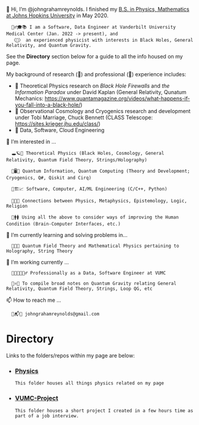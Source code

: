 👋 Hi, I’m @johngrahamreynolds. I finished my <ins>B.S. in Physics, Mathematics at Johns Hopkins University</ins> in May 2020. 

      👱‍♂️🎓📚 I am a Software, Data Engineer at Vanderbilt University Medical Center (Jan. 2022 -> present), and
      〈🌌〉 an experienced physicist with interests in Black Holes, General Relativity, and Quantum Gravity.

See the **Directory** section below for a guide to all the info housed on my page.

My background of research (📖) and professional (🔩) experience includes:

- 📖 Theoretical Physics research on *Black Hole Firewalls* and *the Information Paradox* under David Kaplan (General Relativity, Qunatum Mechanics: https://www.quantamagazine.org/videos/what-happens-if-you-fall-into-a-black-hole/)
- 📖 Observational Cosmology and Cryogenics research and development under Tobi Marriage, Chuck Bennett (CLASS Telescope: https://sites.krieger.jhu.edu/class/)
- 🔩 Data, Software, Cloud Engineering
      
👀 I’m interested in ... 

      🕳🪐🔮 Theoretical Physics (Black Holes, Cosmology, General Relativity, Quantum Field Theory, Strings/Holography)
      
      🔬🖥🤏 Quantum Information, Quantum Computing (Theory and Development; Cryogenics, Q#, Qiskit and Cirq)
      
      🤖🏗📈 Software, Computer, AI/ML Engineering (C/C++, Python)
      
      💭🧮🧠 Connections between Physics, Metaphysics, Epistemology, Logic, Religion
      
      🧪🚹🚺 Using all the above to consider ways of improving the Human Condition (Brain-Computer Interfaces, etc.)
      
🌱 I’m currently learning and solving problems in...
     
      👾🚀🔀 Quantum Field Theory and Mathematical Physics pertaining to Holography, String Theory
     
🏧 I’m working currently ...

      👨‍💻👨‍🔬👷‍♂️ Professionally as a Data, Software Engineer at VUMC
      
      🧵⚛️📓 To compile broad notes on Quantum Gravity relating General Relativity, Quantum Field Theory, Strings, Loop QG, etc

📫 How to reach me ...
      
      📩📬📧 johngrahamreynolds@gmail.com

# Directory

Links to the folders/repos within my page are below: 

- ### [Physics](https://github.com/johngrahamreynolds/Physics)
      This folder houses all things physics related on my page

- ### [VUMC-Project](https://github.com/johngrahamreynolds/VUMC-Project)
      This folder houses a short project I created in a few hours time as part of a job interview.

